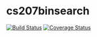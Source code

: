 # cs207binsearch

[![Build Status](https://travis-ci.org/kevinkeyjkw/cs207binsearch.svg?branch=master)](https://travis-ci.org/kevinkeyjkw/cs207binsearch)
[![Coverage Status](https://coveralls.io/repos/github/kevinkeyjkw/cs207binsearch/badge.svg?branch=master)](https://coveralls.io/github/kevinkeyjkw/cs207binsearch?branch=master)
